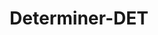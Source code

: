 ---
word: "true"

types: "word"

title: "Determiner-DET"

categories: ['']

tags: ['Determiner', 'DET']

arabic: 'أداة تعريف'

arexps: []

enwords: ['Determiner-DET']

enexps: []

arlexicons: 'أ'

enlexicons: 'D'

authors: ['Ruqayya Roshdy']

translators: ['']

citations: 'مقدمة في حوسبة اللغة العربية'

sources: 'مركز الملك عبدالله بن عبدالعزيز الدولي لخدمة اللغة العربية'

slug: ""
---